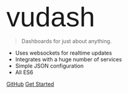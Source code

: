 <span style="font-family: 'Gruppo', sans-serif; font-size: 72px; text-decoration: uppercase;">
  vudash
</span>

> Dashboards for just about anything.

- Uses websockets for realtime updates
- Integrates with a huge number of services
- Simple JSON configuration
- All ES6

[GitHub](https://github.com/vudash/vudash)
[Get Started](#quick-start)